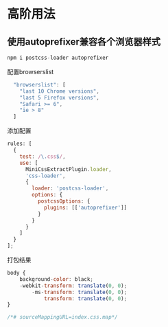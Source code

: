 # 高阶用法

## 使用autoprefixer兼容各个浏览器样式

```js
npm i postcss-loader autoprefixer
```

配置browserslist

```js
  "browserslist": [
    "last 10 Chrome versions",
    "last 5 Firefox versions",
    "Safari >= 6",
    "ie > 8"
  ]
```

添加配置

```js
rules: [
  {
    test: /\.css$/,
    use: [
      MiniCssExtractPlugin.loader,
      'css-loader',
      {
        loader: 'postcss-loader',
        options: {
          postcssOptions: {
            plugins: [['autoprefixer']]
          }
        }
      }
    ]
  }
];
```

打包结果

```js
body {
    background-color: black;
    -webkit-transform: translate(0, 0);
        -ms-transform: translate(0, 0);
            transform: translate(0, 0);
}

/*# sourceMappingURL=index.css.map*/
```

<!--  -->
